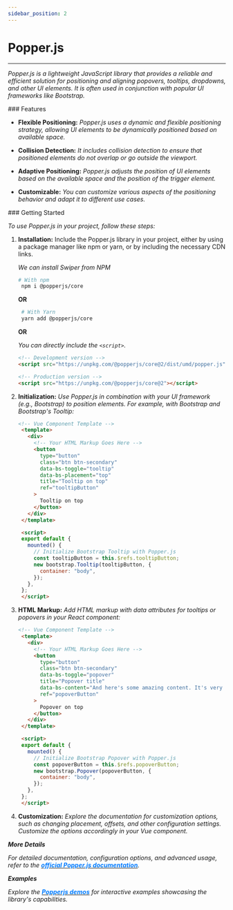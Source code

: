 ```yaml
---
sidebar_position: 2
---
```


# Popper.js

<hr/>

_Popper.js is a lightweight JavaScript library that provides a reliable and efficient solution for positioning and aligning popovers, tooltips, dropdowns, and other UI elements. It is often used in conjunction with popular UI frameworks like Bootstrap._

<div className="mt-3 text-small">
### Features
</div>

- **Flexible Positioning:** _Popper.js uses a dynamic and flexible positioning strategy, allowing UI elements to be dynamically positioned based on available space._

- **Collision Detection:** _It includes collision detection to ensure that positioned elements do not overlap or go outside the viewport._

- **Adaptive Positioning:** _Popper.js adjusts the position of UI elements based on the available space and the position of the trigger element._

- **Customizable:** _You can customize various aspects of the positioning behavior and adapt it to different use cases._

<div className="mt-3 text-small">
### Getting Started
</div>

_To use Popper.js in your project, follow these steps:_

1. **Installation:** Include the Popper.js library in your project, either by using a package manager like npm or yarn, or by including the necessary CDN links.

   _We can install Swiper from NPM_

   ```bash
   # With npm
    npm i @popperjs/core
   ```

   **OR**

   ```bash
    # With Yarn
    yarn add @popperjs/core
   ```

   **OR**

   _You can directly include the `<script>`._

   ```html
   <!-- Development version -->
   <script src="https://unpkg.com/@popperjs/core@2/dist/umd/popper.js"></script>

   <!-- Production version -->
   <script src="https://unpkg.com/@popperjs/core@2"></script>
   ```

2. **Initialization:** _Use Popper.js in combination with your UI framework (e.g., Bootstrap) to position elements. For example, with Bootstrap and Bootstrap's Tooltip:_

   ```html
   <!-- Vue Component Template -->
    <template>
      <div>
        <!-- Your HTML Markup Goes Here -->
        <button
          type="button"
          class="btn btn-secondary"
          data-bs-toggle="tooltip"
          data-bs-placement="top"
          title="Tooltip on top"
          ref="tooltipButton"
        >
          Tooltip on top
        </button>
      </div>
    </template>

    <script>
    export default {
      mounted() {
        // Initialize Bootstrap Tooltip with Popper.js
        const tooltipButton = this.$refs.tooltipButton;
        new bootstrap.Tooltip(tooltipButton, {
          container: "body",
        });
      },
    };
    </script>
   ```

3. **HTML Markup:** _Add HTML markup with data attributes for tooltips or popovers in your React component:_

   ```html
   <!-- Vue Component Template -->
    <template>
      <div>
        <!-- Your HTML Markup Goes Here -->
        <button
          type="button"
          class="btn btn-secondary"
          data-bs-toggle="popover"
          title="Popover title"
          data-bs-content="And here's some amazing content. It's very engaging. Right?"
          ref="popoverButton"
        >
          Popover on top
        </button>
      </div>
    </template>

    <script>
    export default {
      mounted() {
        // Initialize Bootstrap Popover with Popper.js
        const popoverButton = this.$refs.popoverButton;
        new bootstrap.Popover(popoverButton, {
          container: "body",
        });
      },
    };
    </script>
   ```

4. **Customization:** _Explore the documentation for customization options, such as changing placement, offsets, and other configuration settings. Customize the options accordingly in your Vue component._

**_More Details_**

_For detailed documentation, configuration options, and advanced usage, refer to the [<font color="#007bff">**official Popper.js documentation**</font>](https://popper.js.org/docs/v2/)._

**_Examples_**

_Explore the [<font color="#007bff">**Popperjs demos**</font>](https://popper.js.org/) for interactive examples showcasing the library's capabilities._
